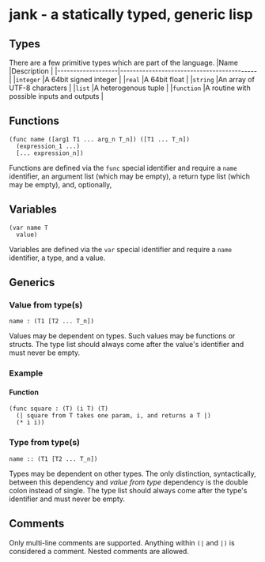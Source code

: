# jank - a statically typed, generic lisp

## Types
There are a few primitive types which are part of the language.
|Name               |Description                                |
|-------------------|-------------------------------------------|
|`integer`          |A 64bit signed integer                     |
|`real`             |A 64bit float                              |
|`string`           |An array of UTF-8 characters               |
|`list`             |A heterogenous tuple                       |
|`function`         |A routine with possible inputs and outputs |

## Functions
```
(func name ([arg1 T1 ... arg_n T_n]) ([T1 ... T_n])
  (expression_1 ...)
  [... expression_n])
```
Functions are defined via the `func` special identifier and require a `name` identifier, an argument list (which may be empty), a return type list (which may be empty), and, optionally, 

## Variables
```
(var name T
  value)
```
Variables are defined via the `var` special identifier and require a `name` identifier, a type, and a value.

## Generics
### Value from type(s)
```
name : (T1 [T2 ... T_n])
```
Values may be dependent on types. Such values may be functions or structs. The type list should always come after the value's identifier and must never be empty.
### Example
#### Function
```
(func square : (T) (i T) (T)
  (| square from T takes one param, i, and returns a T |)
  (* i i))
```

### Type from type(s)
```
name :: (T1 [T2 ... T_n])
```
Types may be dependent on other types. The only distinction, syntactically, between this dependency and *value from type* dependency is the double colon instead of single. The type list should always come after the type's identifier and must never be empty.

## Comments
Only multi-line comments are supported. Anything within `(|` and `|)` is considered a comment. Nested comments are allowed.
